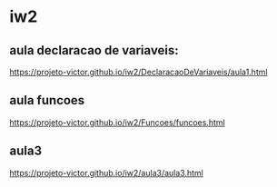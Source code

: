 # iw2
## aula declaracao de variaveis:
https://projeto-victor.github.io/iw2/DeclaracaoDeVariaveis/aula1.html
## aula funcoes
https://projeto-victor.github.io/iw2/Funcoes/funcoes.html
## aula3
https://projeto-victor.github.io/iw2/aula3/aula3.html
